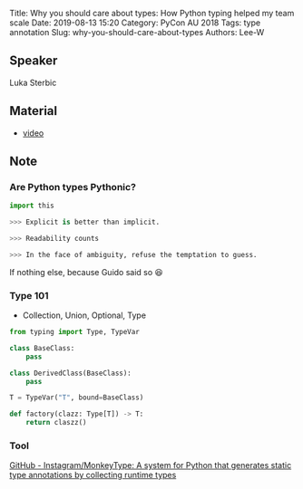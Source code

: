 Title: Why you should care about types: How Python typing helped my team scale
Date: 2019-08-13 15:20
Category: PyCon AU 2018
Tags: type annotation
Slug: why-you-should-care-about-types
Authors: Lee-W

## Speaker
Luka Sterbic

## Material
* [video](https://2018.pycon-au.org/talks/45224-why-you-should-care-about-types-how-python-typing-helped-my-team-scale/)

## Note

### Are Python types Pythonic?

```python
import this

>>> Explicit is better than implicit.

>>> Readability counts

>>> In the face of ambiguity, refuse the temptation to guess.
```

If nothing else, because Guido said so 😆

### Type 101
* Collection, Union, Optional, Type

```python
from typing import Type, TypeVar

class BaseClass:
    pass

class DerivedClass(BaseClass):
    pass

T = TypeVar("T", bound=BaseClass)

def factory(clazz: Type[T]) -> T:
    return claszz()
```

### Tool
[GitHub - Instagram/MonkeyType: A system for Python that generates static type annotations by collecting runtime types](https://github.com/Instagram/MonkeyType)
